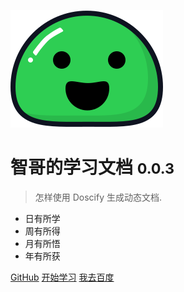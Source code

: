 ![logo](img/icon.svg)

# 智哥的学习文档  <small>0.0.3</small>

> 怎样使用 Doscify 生成动态文档.

* 日有所学
* 周有所得
* 月有所悟
* 年有所获

[GitHub](https://github.com/yanghuizhi/Docsify.git/)
[开始学习](#docsify)
[我去百度](https://www.baidu.com/)